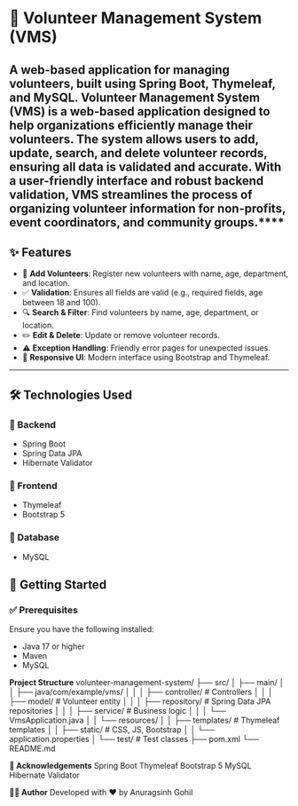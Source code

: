 # 💼 Volunteer Management System (VMS)

A web-based application for managing volunteers, built using **Spring Boot**, **Thymeleaf**, and **MySQL**.
**Volunteer Management System (VMS) is a web-based application designed to help organizations efficiently manage their volunteers. The system allows users to add, update, search, and delete volunteer records, ensuring all data is validated and accurate. With a user-friendly interface and robust backend validation, VMS streamlines the process of organizing volunteer information for non-profits, event coordinators, and community groups.******
---

## ✨ Features

- 📝 **Add Volunteers**: Register new volunteers with name, age, department, and location.
- ✅ **Validation**: Ensures all fields are valid (e.g., required fields, age between 18 and 100).
- 🔍 **Search & Filter**: Find volunteers by name, age, department, or location.
- ✏️ **Edit & Delete**: Update or remove volunteer records.
- ⚠️ **Exception Handling**: Friendly error pages for unexpected issues.
- 📱 **Responsive UI**: Modern interface using Bootstrap and Thymeleaf.

---

## 🛠️ Technologies Used

### 🔹 Backend
- Spring Boot
- Spring Data JPA
- Hibernate Validator

### 🔹 Frontend
- Thymeleaf
- Bootstrap 5

### 🔹 Database
- MySQL

## 🚀 Getting Started

### ✅ Prerequisites

Ensure you have the following installed:

- Java 17 or higher
- Maven
- MySQL

****Project Structure****
volunteer-management-system/
├── src/
│   ├── main/
│   │   ├── java/com/example/vms/
│   │   │   ├── controller/        # Controllers
│   │   │   ├── model/             # Volunteer entity
│   │   │   ├── repository/        # Spring Data JPA repositories
│   │   │   ├── service/           # Business logic
│   │   │   └── VmsApplication.java
│   │   └── resources/
│   │       ├── templates/         # Thymeleaf templates
│   │       ├── static/            # CSS, JS, Bootstrap
│   │       └── application.properties
│   └── test/                      # Test classes
├── pom.xml
└── README.md

**🙌 Acknowledgements**
Spring Boot
Thymeleaf
Bootstrap 5
MySQL
Hibernate Validator

**👨‍💻 Author**
Developed with ❤️ by Anuragsinh Gohil
